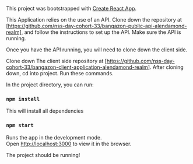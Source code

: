 This project was bootstrapped with [Create React App](https://github.com/facebook/create-react-app).


This Application relies on the use of an API. Clone down the repository at [https://github.com/nss-day-cohort-33/bangazon-public-api-alendamond-realm], and follow the instructions to set up the API. Make sure the API is running.

Once you have the API running, you will need to clone down the client side.

Clone down The client side repository at [https://github.com/nss-day-cohort-33/bangazon-client-application-alendamond-realm]. After cloning down, cd into project. Run these commands.

In the project directory, you can run:
### `npm install`
This will install all dependencies
### `npm start`


Runs the app in the development mode.<br />
Open [http://localhost:3000](http://localhost:3000) to view it in the browser.


The project should be running!

